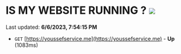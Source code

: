 # IS MY WEBSITE RUNNING ? [![](https://img.shields.io/static/v1?label=Sponsor&message=%E2%9D%A4&logo=GitHub&color=%23fe8e86)](https://github.com/sponsors/<username>)

Last updated: **6/6/2023, 7:54:15 PM**

- `GET` [https://youssefservice.me](https://youssefservice.me) - **Up** (1083ms)
